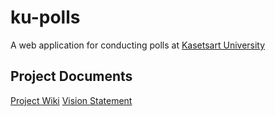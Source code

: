 # ku-polls

A web application for conducting polls at [Kasetsart University](http://www.ku.ac.th)

## Project Documents

[Project Wiki](../../wiki/Home)
[Vision Statement](../../wiki/Vision%20Statement)
